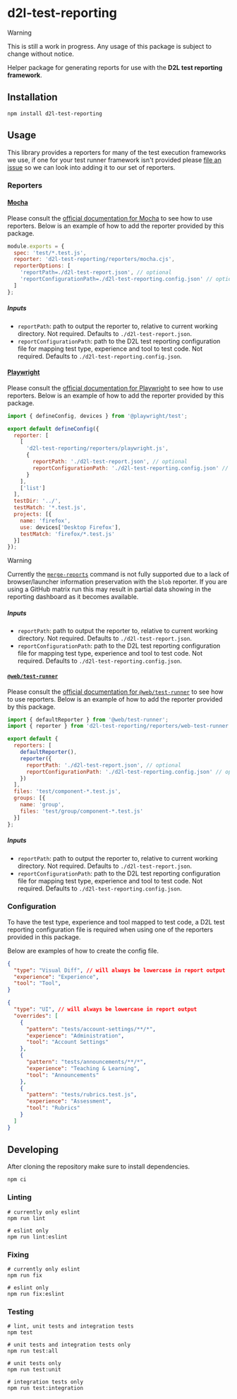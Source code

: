 # d2l-test-reporting

> [!WARNING]
> This is still a work in progress. Any usage of this package is subject to
> change without notice.

Helper package for generating reports for use with the **D2L test reporting
framework**.

## Installation

```console
npm install d2l-test-reporting
```

## Usage

This library provides a reporters for many of the test execution frameworks we
use, if one for your test runner framework isn't provided please [file an issue]
so we can look into adding it to our set of reporters.

### Reporters

#### [Mocha]

Please consult the [official documentation for Mocha] to see how
to use reporters. Below is an example of how to add the reporter provided by
this package.

```js
module.exports = {
  spec: 'test/*.test.js',
  reporter: 'd2l-test-reporting/reporters/mocha.cjs',
  reporterOptions: [
    'reportPath=./d2l-test-report.json', // optional
    'reportConfigurationPath=./d2l-test-reporting.config.json' // optional
  ]
};
```

##### Inputs

* `reportPath`: path to output the reporter to, relative to current working
  directory. Not required. Defaults to `./d2l-test-report.json`.
* `reportConfigurationPath`: path to the D2L test reporting configuration file
  for mapping test type, experience and tool to test code. Not required.
  Defaults to `./d2l-test-reporting.config.json`.

#### [Playwright]

Please consult the [official documentation for Playwright] to see how
to use reporters. Below is an example of how to add the reporter provided by
this package.

```js
import { defineConfig, devices } from '@playwright/test';

export default defineConfig({
  reporter: [
    [
      'd2l-test-reporting/reporters/playwright.js',
      {
        reportPath: './d2l-test-report.json', // optional
        reportConfigurationPath: './d2l-test-reporting.config.json' // optional
      }
    ],
    ['list']
  ],
  testDir: '../',
  testMatch: '*.test.js',
  projects: [{
    name: 'firefox',
    use: devices['Desktop Firefox'],
    testMatch: 'firefox/*.test.js'
  }]
});
```

> [!WARNING]
> Currently the [`merge-reports`] command is not fully supported due to a lack
> of browser/launcher information preservation with the `blob` reporter. If you
> are using a GitHub matrix run this may result in partial data showing in the
> reporting dashboard as it becomes available.

##### Inputs

* `reportPath`: path to output the reporter to, relative to current working
  directory. Not required. Defaults to `./d2l-test-report.json`.
* `reportConfigurationPath`: path to the D2L test reporting configuration file
  for mapping test type, experience and tool to test code. Not required.
  Defaults to `./d2l-test-reporting.config.json`.

#### [`@web/test-runner`]

Please consult the [official documentation for `@web/test-runner`] to see how
to use reporters. Below is an example of how to add the reporter provided by
this package.

```js
import { defaultReporter } from '@web/test-runner';
import { reporter } from 'd2l-test-reporting/reporters/web-test-runner.js';

export default {
  reporters: [
    defaultReporter(),
    reporter({
      reportPath: './d2l-test-report.json', // optional
      reportConfigurationPath: './d2l-test-reporting.config.json' // optional
    })
  ],
  files: 'test/component-*.test.js',
  groups: [{
    name: 'group',
    files: 'test/group/component-*.test.js'
  }]
};
```

##### Inputs

* `reportPath`: path to output the reporter to, relative to current working
  directory. Not required. Defaults to `./d2l-test-report.json`.
* `reportConfigurationPath`: path to the D2L test reporting configuration file
  for mapping test type, experience and tool to test code. Not required.
  Defaults to `./d2l-test-reporting.config.json`.

### Configuration

To have the test type, experience and tool mapped to test code, a D2L test reporting configuration file is required when using one of the reporters provided in this package.

Below are examples of how to create the config file.

```json
{
  "type": "Visual Diff", // will always be lowercase in report output
  "experience": "Experience",
  "tool": "Tool",
}
```

```json
{
  "type": "UI", // will always be lowercase in report output
  "overrides": [
    {
      "pattern": "tests/account-settings/**/*",
      "experience": "Administration",
      "tool": "Account Settings"
    },
    {
      "pattern": "tests/announcements/**/*",
      "experience": "Teaching & Learning",
      "tool": "Announcements"
    },
    {
      "pattern": "tests/rubrics.test.js",
      "experience": "Assessment",
      "tool": "Rubrics"
    }
  ]
}
```

## Developing

After cloning the repository make sure to install dependencies.

```console
npm ci
```

### Linting

```console
# currently only eslint
npm run lint

# eslint only
npm run lint:eslint
```

### Fixing

```console
# currently only eslint
npm run fix

# eslint only
npm run fix:eslint
```

### Testing

```console
# lint, unit tests and integration tests
npm test

# unit tests and integration tests only
npm run test:all

# unit tests only
npm run test:unit

# integration tests only
npm run test:integration
```

<!-- links -->
[file an issue]: https://github.com/Brightspace/test-reporting-node/issues/new
[official documentation for Mocha]: https://mochajs.org/api/mocha#reporter
[official documentation for Playwright]: https://playwright.dev/docs/test-reporters
[official documentation for `@web/test-runner`]: https://modern-web.dev/docs/test-runner/reporters/overview
[Mocha]: https://mochajs.org
[Playwright]: https://playwright.dev
[`@web/test-runner`]: https://modern-web.dev/docs/test-runner/overview
[`merge-reports`]: https://playwright.dev/docs/test-sharding#merge-reports-cli
